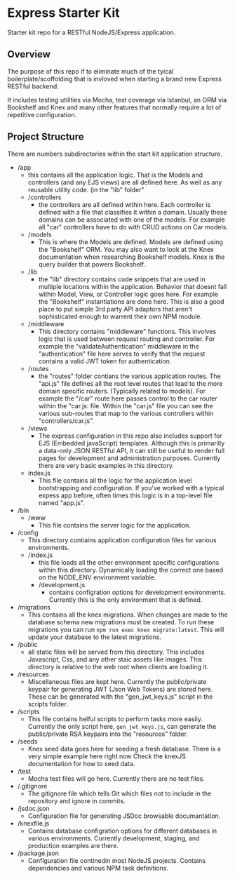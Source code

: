 Express Starter Kit
=======
Starter kit repo for a RESTful NodeJS/Express application.

Overview
----
The purpose of this repo if to eliminate much of the tyical boilerplate/scoffolding that is invloved when starting a brand new Express RESTful backend.

It includes testing utilities via Mocha, test coverage via Istanbul, an ORM via Bookshelf and Knex and many other features that normally require a lot of repetitive configuration.

Project Structure
----
There are numbers subdirectories within the start kit application structure.

- /app
    - this contains all the application logic. That is the Models and controllers (and any EJS views) are all defined here. As well as any reusable utility code. (in the "lib" folder"
    - /controllers
        - the controllers are all defined within here. Each controller is defined with a file that classifies it within a domain. Usually these domains can be associated with one of the models. For example all "car" controllers have to do with CRUD actions on Car models.
    - /models
        - This is where the Models are defined. Models are defined using the "Bookshelf" ORM. You may also want to look at the Knex documentation when researching Bookshelf models. Knex is the query builder that powers Bookshelf.
    - /lib
        - the "lib" directory contains code snippets that are used in multiple locations within the application. Behavior that doesnt fall within Model, View, or Controller logic goes here. For example the "Bookshelf" instantiations are done here. This is also a good place to put simple 3rd party API adaptors that aren't sophisticated enough to warrent their own NPM module.
    -  /middleware
        - This directory contains "middleware" functions. This involves logic that is used between request routing and controller. For example the "validateAuthentication" middleware in the "authentication" file here serves to verify that the request contains a valid JWT token for authentication.
    - /routes
        - the "routes" folder contians the various application routes. The "api.js" file defines all the root level routes that lead to the more domain specific routers. (Typically related to models). For example the "/car" route here passes control to the car router within the "car.js: file. Within the "car.js" file you can see the various sub-routes that map to the various controllers within "controllers/car.js".
    - /views
        - The express configuration in this repo also includes support for EJS (Embedded javaScript) templates. Although this is primarilly a data-only JSON RESTful API, it can still be useful to render full pages for development and administration purposes. Currently there are very basic examples in this directory.
    - index.js
    	- This file contains all the logic for the application level bootstrapping and configuration. If you've worked with a typical expess app before, often times this logic is in a top-level file named "app.js".
- /bin
    - /www
        - This file contains the server logic for the application.
- /config
   - This directory contiains application configuration files for various environments.
   - /index.js
       - this file loads all the other environment specific configurations within this directory. Dynamically loading the correct one based on the NODE_ENV environment variable.
       - /development.js
           - contains configration options for development environments. Currently this is the only environment that is defined.
- /migrations
	- This contains all the knex migrations. When changes are made to the database schema new migrations must be created. To run these migrations you can run `npm run exec knex migrate:latest`. This will update your database to the latest migrations.
- /public
    - all static files will be served from this directory. This includes Javascript, Css, and any other staic assets like images. This directory is relative to the web root when clients are loading it.
- /resources
    - Miscellaneous files are kept here. Currently the public/private keypair for generating JWT (Json Web Tokens) are stored here. These can be generated with the "gen_jwt_keys.js" script in the scripts folder.
- /scripts
    - This file contains helful scripts to perform tasks more easily. Currently the only script here, `gen_jwt_keys.js`, can generate the public/private RSA keypairs into the "resources" folder.
- /seeds
   - Knex seed data goes here for seeding a fresh database. There is a very simple example here right now Check the knexJS documentation for how to seed data.
- /test
  - Mocha test files will go here. Currently there are no test files.
- /.gitignore
	- The gitignore file which tells Git which files not to include in the repository and ignore in commits.
- /jsdoc.json
	- Configuration file for generating JSDoc browsable documantation.
- /knexfile.js
	- Contains database configration options for different databases in various environments. Currently development, staging, and production examples are there.
- /package.json
	- Configuration file continedin most NodeJS projects. Contains dependencies and various NPM task definitions.